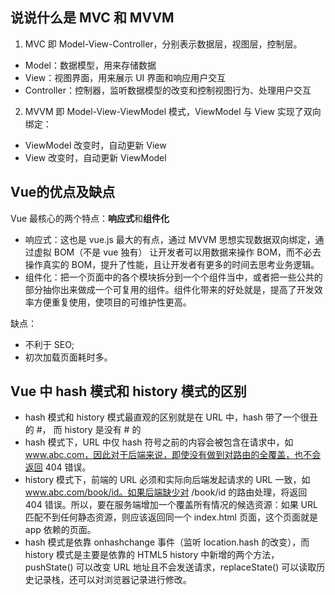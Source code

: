 ## 说说什么是 MVC 和 MVVM

1. MVC 即 Model-View-Controller，分别表示数据层，视图层，控制层。
  - Model：数据模型，用来存储数据
  - View：视图界面，用来展示 UI 界面和响应用户交互
  - Controller：控制器，监听数据模型的改变和控制视图行为、处理用户交互

2. MVVM 即 Model-View-ViewModel 模式，ViewModel 与 View 实现了双向绑定：
  - ViewModel 改变时，自动更新 View
  - View 改变时，自动更新 ViewModel


## Vue的优点及缺点

Vue 最核心的两个特点：**响应式**和**组件化**

- 响应式：这也是 vue.js 最大的有点，通过 MVVM 思想实现数据双向绑定，通过虚拟 BOM（不是 vue 独有） 让开发者可以用数据来操作 BOM，而不必去操作真实的 BOM，提升了性能，且让开发者有更多的时间去思考业务逻辑。
- 组件化：把一个页面中的各个模块拆分到一个个组件当中，或者把一些公共的部分抽你出来做成一个可复用的组件。组件化带来的好处就是，提高了开发效率方便重复使用，使项目的可维护性更高。

缺点：
- 不利于 SEO;
- 初次加载页面耗时多。


## Vue 中 hash 模式和 history 模式的区别

- hash 模式和 history 模式最直观的区别就是在 URL 中，hash 带了一个很丑的 #， 而 history 是没有 # 的
- hash 模式下，URL 中仅 hash 符号之前的内容会被包含在请求中，如 www.abc.com，因此对于后端来说，即使没有做到对路由的全覆盖，也不会返回 404 错误。
- history 模式下，前端的 URL 必须和实际向后端发起请求的 URL 一致，如 www.abc.com/book/id。如果后端缺少对 /book/id 的路由处理，将返回 404 错误。所以，要在服务端增加一个覆盖所有情况的候选资源：如果 URL 匹配不到任何静态资源，则应该返回同一个 index.html 页面，这个页面就是 app 依赖的页面。
- hash 模式是依靠 onhashchange 事件（监听 location.hash 的改变），而 history 模式是主要是依靠的 HTML5 history 中新增的两个方法，pushState() 可以改变 URL 地址且不会发送请求，replaceState() 可以读取历史记录栈，还可以对浏览器记录进行修改。